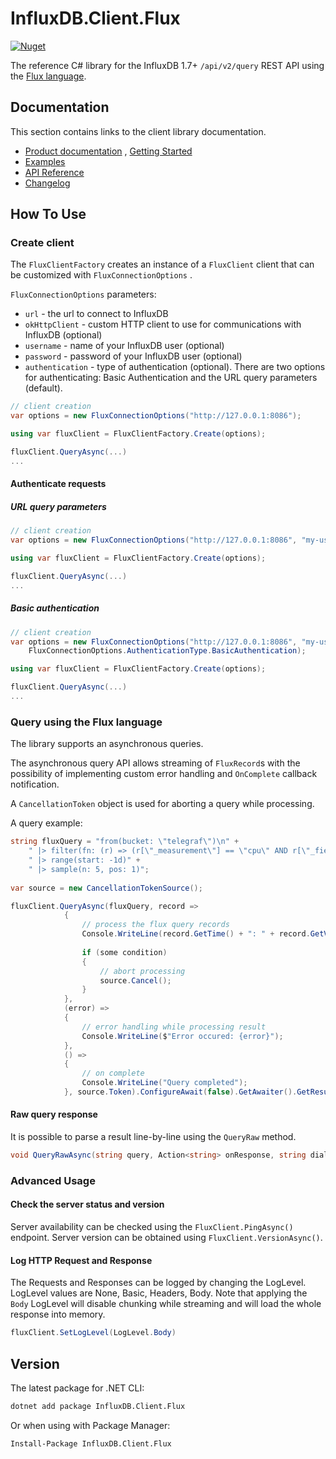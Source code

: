 # InfluxDB.Client.Flux

[![Nuget](https://img.shields.io/nuget/v/InfluxDB.Client.Flux)](https://www.nuget.org/packages/InfluxDB.Client.Flux/)

The reference C# library for the InfluxDB 1.7+ `/api/v2/query` REST API using
the [Flux language](http://bit.ly/flux-spec).

## Documentation

This section contains links to the client library documentation.

* [Product documentation](https://docs.influxdata.com/influxdb/latest/api-guide/client-libraries/)
  , [Getting Started](#how-to-use)
* [Examples](../Examples)
* [API Reference](https://influxdata.github.io/influxdb-client-csharp/api/InfluxDB.Client.Flux.FluxClient.html)
* [Changelog](../CHANGELOG.md)

## How To Use

### Create client

The `FluxClientFactory` creates an instance of a `FluxClient` client that can be customized with `FluxConnectionOptions`
.

`FluxConnectionOptions` parameters:

- `url` - the url to connect to InfluxDB
- `okHttpClient` - custom HTTP client to use for communications with InfluxDB (optional)
- `username` - name of your InfluxDB user (optional)
- `password` - password of your InfluxDB user (optional)
- `authentication` - type of authentication (optional). There are two options for authenticating: Basic Authentication
  and the URL query parameters (default).

```c#
// client creation
var options = new FluxConnectionOptions("http://127.0.0.1:8086");

using var fluxClient = FluxClientFactory.Create(options);

fluxClient.QueryAsync(...)
...
```

#### Authenticate requests

##### URL query parameters

```c#
// client creation
var options = new FluxConnectionOptions("http://127.0.0.1:8086", "my-user", "my-password".ToCharArray());

using var fluxClient = FluxClientFactory.Create(options);

fluxClient.QueryAsync(...)
...
```

##### Basic authentication

```c#
// client creation
var options = new FluxConnectionOptions("http://127.0.0.1:8086", "my-user", "my-password".ToCharArray(),
    FluxConnectionOptions.AuthenticationType.BasicAuthentication);

using var fluxClient = FluxClientFactory.Create(options);

fluxClient.QueryAsync(...)
...
```

### Query using the Flux language

The library supports an asynchronous queries.

The asynchronous query API allows streaming of `FluxRecord`s with the possibility of implementing custom
error handling and `OnComplete` callback notification.

A `CancellationToken` object is used for aborting a query while processing.

A query example:

```c#
string fluxQuery = "from(bucket: \"telegraf\")\n" +
    " |> filter(fn: (r) => (r[\"_measurement\"] == \"cpu\" AND r[\"_field\"] == \"usage_system\"))" +
    " |> range(start: -1d)" +
    " |> sample(n: 5, pos: 1)";
    
var source = new CancellationTokenSource();

fluxClient.QueryAsync(fluxQuery, record =>
            {
                // process the flux query records
                Console.WriteLine(record.GetTime() + ": " + record.GetValue());
                
                if (some condition) 
                {
                    // abort processing
                    source.Cancel();
                }
            },
            (error) =>
            {
                // error handling while processing result
                Console.WriteLine($"Error occured: {error}");
            }, 
            () =>
            {
                // on complete
                Console.WriteLine("Query completed");
            }, source.Token).ConfigureAwait(false).GetAwaiter().GetResult();
```

#### Raw query response

It is possible to parse a result line-by-line using the `QueryRaw` method.

```c#
void QueryRawAsync(string query, Action<string> onResponse, string dialect = null, Action<Exception> onError = null, Action onComplete = null, CancellationToken cancellationToken = default);
```

### Advanced Usage

#### Check the server status and version

Server availability can be checked using the `FluxClient.PingAsync()` endpoint. Server version can be obtained
using `FluxClient.VersionAsync()`.

#### Log HTTP Request and Response

The Requests and Responses can be logged by changing the LogLevel. LogLevel values are None, Basic, Headers, Body. Note
that
applying the `Body` LogLevel will disable chunking while streaming and will load the whole response into memory.

```c#
fluxClient.SetLogLevel(LogLevel.Body)
```

## Version

The latest package for .NET CLI:

```bash
dotnet add package InfluxDB.Client.Flux
```

Or when using with Package Manager:

```bash
Install-Package InfluxDB.Client.Flux
```
